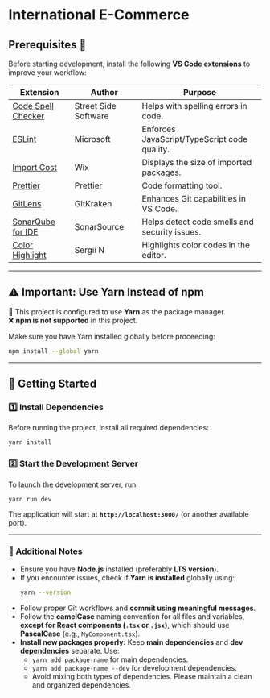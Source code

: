 # International E-Commerce

## Prerequisites 📌

Before starting development, install the following **VS Code extensions** to improve your workflow:

| Extension                                                                                                       | Author               | Purpose                                       |
| --------------------------------------------------------------------------------------------------------------- | -------------------- | --------------------------------------------- |
| [Code Spell Checker](https://marketplace.visualstudio.com/items?itemName=streetsidesoftware.code-spell-checker) | Street Side Software | Helps with spelling errors in code.           |
| [ESLint](https://marketplace.visualstudio.com/items?itemName=dbaeumer.vscode-eslint)                            | Microsoft            | Enforces JavaScript/TypeScript code quality.  |
| [Import Cost](https://marketplace.visualstudio.com/items?itemName=wix.vscode-import-cost)                       | Wix                  | Displays the size of imported packages.       |
| [Prettier](https://marketplace.visualstudio.com/items?itemName=esbenp.prettier-vscode)                          | Prettier             | Code formatting tool.                         |
| [GitLens](https://marketplace.visualstudio.com/items?itemName=eamodio.gitlens)                                  | GitKraken            | Enhances Git capabilities in VS Code.         |
| [SonarQube for IDE](https://marketplace.visualstudio.com/items?itemName=SonarSource.sonarlint-vscode)           | SonarSource          | Helps detect code smells and security issues. |
| [Color Highlight](https://marketplace.visualstudio.com/items?itemName=naumovs.color-highlight)                  | Sergii N             | Highlights color codes in the editor.         |

---

## ⚠️ Important: Use Yarn Instead of npm

🚀 This project is configured to use **Yarn** as the package manager.  
❌ **npm is not supported** in this project.

Make sure you have Yarn installed globally before proceeding:

```sh
npm install --global yarn
```

---

## 🚀 Getting Started

### 1️⃣ Install Dependencies

Before running the project, install all required dependencies:

```sh
yarn install
```

### 2️⃣ Start the Development Server

To launch the development server, run:

```sh
yarn run dev
```

The application will start at **`http://localhost:3000/`** (or another available port).

---

### 🎯 Additional Notes

- Ensure you have **Node.js** installed (preferably **LTS version**).
- If you encounter issues, check if **Yarn is installed** globally using:
  ```sh
  yarn --version
  ```
- Follow proper Git workflows and **commit using meaningful messages**.
- Follow the **camelCase** naming convention for all files and variables, **except for React components (`.tsx` or `.jsx`)**, which should use **PascalCase** (e.g., `MyComponent.tsx`).
- **Install new packages properly:** Keep **main dependencies** and **dev dependencies** separate. Use:
  - `yarn add package-name` for main dependencies.
  - `yarn add package-name --dev` for development dependencies.
  - Avoid mixing both types of dependencies. Please maintain a clean and organized dependencies.
